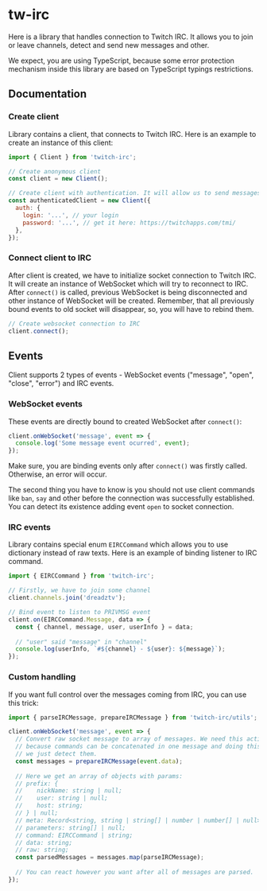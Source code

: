 # tw-irc
Here is a library that handles connection to Twitch IRC. It allows you to join
or leave channels, detect and send new messages and other.

We expect, you are using TypeScript, because some error protection mechanism
inside this library are based on TypeScript typings restrictions.

## Documentation
### Create client
Library contains a client, that connects to Twitch IRC. Here is an example
to create an instance of this client:
```javascript
import { Client } from 'twitch-irc';

// Create anonymous client
const client = new Client();

// Create client with authentication. It will allow us to send messages.
const authenticatedClient = new Client({
  auth: {
    login: '...', // your login
    password: '...', // get it here: https://twitchapps.com/tmi/
  },
});
```

### Connect client to IRC
After client is created, we have to initialize socket connection to Twitch
IRC. It will create an instance of WebSocket which will try to reconnect to
IRC. After `connect()` is called, previous WebSocket is being disconnected
and other instance of WebSocket will be created. Remember, that all previously
bound events to old socket will disappear, so, you will have to rebind them.
```javascript
// Create websocket connection to IRC
client.connect();
```

## Events
Client supports 2 types of events - WebSocket events 
("message", "open", "close", "error") and IRC events.

### WebSocket events
These events are directly bound to created WebSocket after `connect()`:
```javascript
client.onWebSocket('message', event => {
  console.log('Some message event ocurred', event);
});
```
Make sure, you are binding events only after `connect()` was firstly called.
Otherwise, an error will occur.

The second thing you have to know is you should not use client commands like
`ban`, `say` and other before the connection was successfully established. You
can detect its existence adding event `open` to socket connection.

### IRC events
Library contains special enum `EIRCCommand` which allows you to use
dictionary instead of raw texts. Here is an example of binding listener
to IRC command.
```javascript
import { EIRCCommand } from 'twitch-irc';

// Firstly, we have to join some channel
client.channels.join('dreadztv');

// Bind event to listen to PRIVMSG event
client.on(EIRCCommand.Message, data => {
  const { channel, message, user, userInfo } = data;
  
  // "user" said "message" in "channel"
  console.log(userInfo, `#${channel} - ${user}: ${message}`);
});
```  

### Custom handling
If you want full control over the messages coming from IRC, you can use
this trick:
```javascript
import { parseIRCMessage, prepareIRCMessage } from 'twitch-irc/utils';

client.onWebSocket('message', event => {
  // Convert raw socket message to array of messages. We need this action
  // because commands can be concatenated in one message and doing this,
  // we just detect them.
  const messages = prepareIRCMessage(event.data);
  
  // Here we get an array of objects with params:
  // prefix: {
  //    nickName: string | null;
  //    user: string | null;
  //    host: string;
  // } | null;
  // meta: Record<string, string | string[] | number | number[] | null> | null;
  // parameters: string[] | null;
  // command: EIRCCommand | string;
  // data: string;
  // raw: string;
  const parsedMessages = messages.map(parseIRCMessage);
  
  // You can react however you want after all of messages are parsed.
});
```
